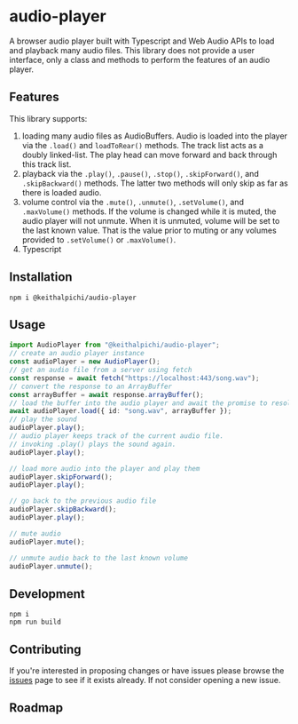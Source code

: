 # audio-player

A browser audio player built with Typescript and Web Audio APIs to load and playback many audio files. This library does not provide a user interface, only a class and methods to perform the features of an audio player.

## Features

This library supports:

1. loading many audio files as AudioBuffers. Audio is loaded into the player via the `.load()` and `loadToRear()` methods. The track list acts as a doubly linked-list. The play head can move forward and back through this track list.
1. playback via the `.play()`, `.pause()`, `.stop()`, `.skipForward()`, and `.skipBackward()` methods. The latter two methods will only skip as far as there is loaded audio.
1. volume control via the `.mute()`, `.unmute()`, `.setVolume()`, and `.maxVolume()` methods. If the volume is changed while it is muted, the audio player will not unmute. When it is unmuted, volume will be set to the last known value. That is the value prior to muting or any volumes provided to `.setVolume()` or `.maxVolume()`.
1. Typescript

## Installation

```
npm i @keithalpichi/audio-player
```

## Usage

```typescript
import AudioPlayer from "@keithalpichi/audio-player";
// create an audio player instance
const audioPlayer = new AudioPlayer();
// get an audio file from a server using fetch
const response = await fetch("https://localhost:443/song.wav");
// convert the response to an ArrayBuffer
const arrayBuffer = await response.arrayBuffer();
// load the buffer into the audio player and await the promise to resolve
await audioPlayer.load({ id: "song.wav", arrayBuffer });
// play the sound
audioPlayer.play();
// audio player keeps track of the current audio file.
// invoking .play() plays the sound again.
audioPlayer.play();

// load more audio into the player and play them
audioPlayer.skipForward();
audioPlayer.play();

// go back to the previous audio file
audioPlayer.skipBackward();
audioPlayer.play();

// mute audio
audioPlayer.mute();

// unmute audio back to the last known volume
audioPlayer.unmute();
```

## Development

```
npm i
npm run build
```

## Contributing

If you're interested in proposing changes or have issues please browse the [issues](https://github.com/keithalpichi/audio-player/issues) page to see if it exists already. If not consider opening a new issue.

## Roadmap

